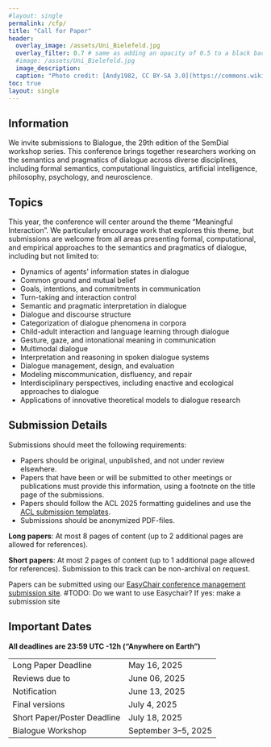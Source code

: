 ```yaml
---
#layout: single
permalink: /cfp/
title: "Call for Paper"
header:
  overlay_image: /assets/Uni_Bielefeld.jpg
  overlay_filter: 0.7 # same as adding an opacity of 0.5 to a black background
  #image: /assets/Uni_Bielefeld.jpg
  image_description: 
  caption: "Photo credit: [Andy1982, CC BY-SA 3.0](https://commons.wikimedia.org/wiki/File:Uni_Bielefeld.jpg) via Wikimedia Commons"
toc: true
layout: single
---
```



## Information

We invite submissions to Bialogue, the 29th edition of the SemDial workshop series. This conference brings together researchers working on the semantics and pragmatics of dialogue across diverse disciplines, including formal semantics, computational linguistics, artificial intelligence, philosophy, psychology, and neuroscience.


## Topics

This year, the conference will center around the theme “Meaningful Interaction”. We particularly encourage work that explores this theme, but submissions are welcome from all areas presenting formal, computational, and empirical approaches to the semantics and pragmatics of dialogue, including but not limited to:

- Dynamics of agents' information states in dialogue
- Common ground and mutual belief
- Goals, intentions, and commitments in communication
- Turn-taking and interaction control
- Semantic and pragmatic interpretation in dialogue
- Dialogue and discourse structure
- Categorization of dialogue phenomena in corpora
- Child-adult interaction and language learning through dialogue
- Gesture, gaze, and intonational meaning in communication
- Multimodal dialogue
- Interpretation and reasoning in spoken dialogue systems
- Dialogue management, design, and evaluation
- Modeling miscommunication, disfluency, and repair
- Interdisciplinary perspectives, including enactive and ecological approaches to dialogue
- Applications of innovative theoretical models to dialogue research


## Submission Details

Submissions should meet the following requirements: 
  - Papers should be original, unpublished, and not under review elsewhere.
  - Papers that have been or will be submitted to other meetings or publications must provide this information, using a footnote on the title page of the submissions.
  - Papers should follow the ACL 2025 formatting guidelines and use the [ACL submission templates](https://github.com/acl-org/acl-style-files/tree/master).
  - Submissions should be anonymized PDF-files.


**Long papers**: At most 8 pages of content (up to 2 additional pages are allowed for references).

**Short papers**: At most 2 pages of content (up to 1 additional page allowed for references). Submission to this track can be non-archival on request.

Papers can be submitted using our [EasyChair conference management submission site](https://easychair.org). 
#TODO: Do we want to use Easychair? If yes: make a submission site


## Important Dates

**All deadlines are 23:59 UTC -12h (“Anywhere on Earth”)**

|                             |                     | 
| --------------------------- | ------------------- |
| Long Paper Deadline         | May 16, 2025        |
| Reviews due to              | June 06, 2025       |
| Notification                | June 13, 2025       |
| Final versions              | July 4, 2025        |
| Short Paper/Poster Deadline | July 18, 2025       |
| Bialogue Workshop           | September 3–5, 2025 |

